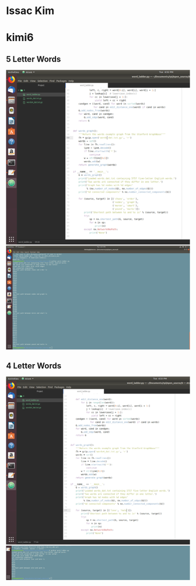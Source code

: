 # Issac Kim
# kimi6

## 5 Letter Words
![5 letter code](5letter_code.png)
![5 letter ans](5letter_ans.png)

## 4 Letter Words
![4 letter code](4letter_code.png)
![4 letter ans](4letter_ans.png)
